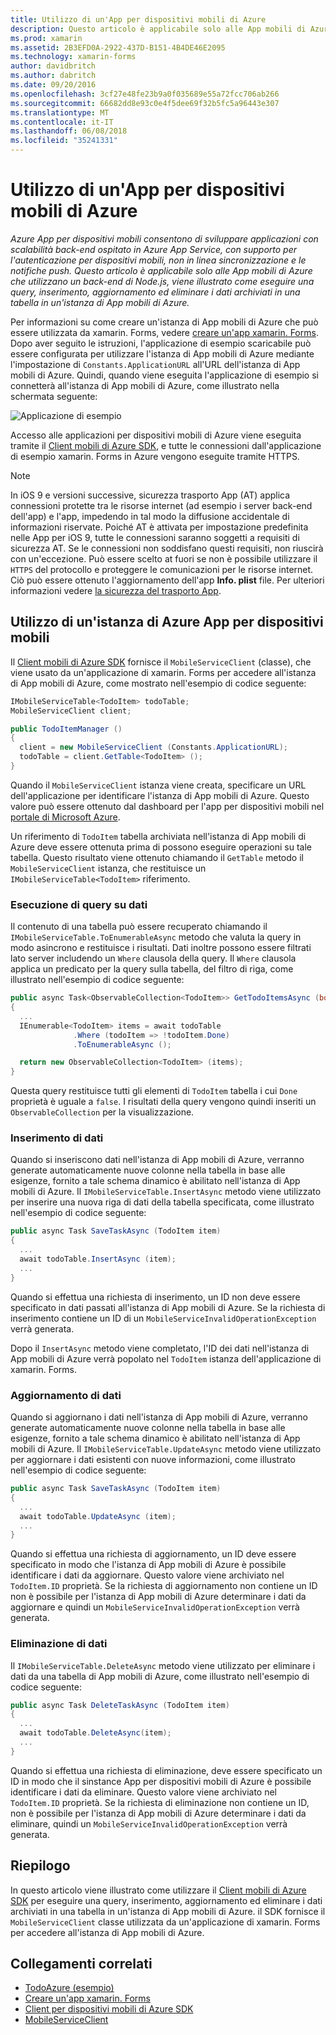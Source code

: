 ```yaml
---
title: Utilizzo di un'App per dispositivi mobili di Azure
description: Questo articolo è applicabile solo alle App mobili di Azure che utilizzano un back-end di Node.js, viene illustrato come eseguire una query, inserimento, aggiornamento ed eliminare i dati archiviati in una tabella in un'istanza di App mobili di Azure.
ms.prod: xamarin
ms.assetid: 2B3EFD0A-2922-437D-B151-4B4DE46E2095
ms.technology: xamarin-forms
author: davidbritch
ms.author: dabritch
ms.date: 09/20/2016
ms.openlocfilehash: 3cf27e48fe23b9a0f035689e55a72fcc706ab266
ms.sourcegitcommit: 66682dd8e93c0e4f5dee69f32b5fc5a96443e307
ms.translationtype: MT
ms.contentlocale: it-IT
ms.lasthandoff: 06/08/2018
ms.locfileid: "35241331"
---
```

# <a name="consuming-an-azure-mobile-app"></a>Utilizzo di un'App per dispositivi mobili di Azure

_Azure App per dispositivi mobili consentono di sviluppare applicazioni con scalabilità back-end ospitato in Azure App Service, con supporto per l'autenticazione per dispositivi mobili, non in linea sincronizzazione e le notifiche push. Questo articolo è applicabile solo alle App mobili di Azure che utilizzano un back-end di Node.js, viene illustrato come eseguire una query, inserimento, aggiornamento ed eliminare i dati archiviati in una tabella in un'istanza di App mobili di Azure._

Per informazioni su come creare un'istanza di App mobili di Azure che può essere utilizzata da xamarin. Forms, vedere [creare un'app xamarin. Forms](https://azure.microsoft.com/documentation/articles/app-service-mobile-xamarin-forms-get-started/). Dopo aver seguito le istruzioni, l'applicazione di esempio scaricabile può essere configurata per utilizzare l'istanza di App mobili di Azure mediante l'impostazione di `Constants.ApplicationURL` all'URL dell'istanza di App mobili di Azure. Quindi, quando viene eseguita l'applicazione di esempio si connetterà all'istanza di App mobili di Azure, come illustrato nella schermata seguente:

![](azure-images/portal.png "Applicazione di esempio")

Accesso alle applicazioni per dispositivi mobili di Azure viene eseguita tramite il [Client mobili di Azure SDK](https://www.nuget.org/packages/Microsoft.Azure.Mobile.Client/), e tutte le connessioni dall'applicazione di esempio xamarin. Forms in Azure vengono eseguite tramite HTTPS.

> [!NOTE]
> In iOS 9 e versioni successive, sicurezza trasporto App (AT) applica connessioni protette tra le risorse internet (ad esempio i server back-end dell'app) e l'app, impedendo in tal modo la diffusione accidentale di informazioni riservate. Poiché AT è attivata per impostazione predefinita nelle App per iOS 9, tutte le connessioni saranno soggetti a requisiti di sicurezza AT. Se le connessioni non soddisfano questi requisiti, non riuscirà con un'eccezione.
> Può essere scelto at fuori se non è possibile utilizzare il `HTTPS` del protocollo e proteggere le comunicazioni per le risorse internet. Ciò può essere ottenuto l'aggiornamento dell'app **Info. plist** file. Per ulteriori informazioni vedere [la sicurezza del trasporto App](~/ios/app-fundamentals/ats.md).

## <a name="consuming-an-azure-mobile-app-instance"></a>Utilizzo di un'istanza di Azure App per dispositivi mobili

Il [Client mobili di Azure SDK](https://www.nuget.org/packages/Microsoft.Azure.Mobile.Client/) fornisce il `MobileServiceClient` (classe), che viene usato da un'applicazione di xamarin. Forms per accedere all'istanza di App mobili di Azure, come mostrato nell'esempio di codice seguente:

```csharp
IMobileServiceTable<TodoItem> todoTable;
MobileServiceClient client;

public TodoItemManager ()
{
  client = new MobileServiceClient (Constants.ApplicationURL);
  todoTable = client.GetTable<TodoItem> ();
}
```

Quando il `MobileServiceClient` istanza viene creata, specificare un URL dell'applicazione per identificare l'istanza di App mobili di Azure. Questo valore può essere ottenuto dal dashboard per l'app per dispositivi mobili nel [portale di Microsoft Azure](https://portal.azure.com/).

Un riferimento di `TodoItem` tabella archiviata nell'istanza di App mobili di Azure deve essere ottenuta prima di possono eseguire operazioni su tale tabella. Questo risultato viene ottenuto chiamando il `GetTable` metodo il `MobileServiceClient` istanza, che restituisce un `IMobileServiceTable<TodoItem>` riferimento.

### <a name="querying-data"></a>Esecuzione di query su dati

Il contenuto di una tabella può essere recuperato chiamando il `IMobileServiceTable.ToEnumerableAsync` metodo che valuta la query in modo asincrono e restituisce i risultati. Dati inoltre possono essere filtrati lato server includendo un `Where` clausola della query. Il `Where` clausola applica un predicato per la query sulla tabella, del filtro di riga, come illustrato nell'esempio di codice seguente:

```csharp
public async Task<ObservableCollection<TodoItem>> GetTodoItemsAsync (bool syncItems = false)
{
  ...
  IEnumerable<TodoItem> items = await todoTable
              .Where (todoItem => !todoItem.Done)
              .ToEnumerableAsync ();

  return new ObservableCollection<TodoItem> (items);
}
```

Questa query restituisce tutti gli elementi di `TodoItem` tabella i cui `Done` proprietà è uguale a `false`. I risultati della query vengono quindi inseriti un `ObservableCollection` per la visualizzazione.

### <a name="inserting-data"></a>Inserimento di dati

Quando si inseriscono dati nell'istanza di App mobili di Azure, verranno generate automaticamente nuove colonne nella tabella in base alle esigenze, fornito a tale schema dinamico è abilitato nell'istanza di App mobili di Azure. Il `IMobileServiceTable.InsertAsync` metodo viene utilizzato per inserire una nuova riga di dati della tabella specificata, come illustrato nell'esempio di codice seguente:

```csharp
public async Task SaveTaskAsync (TodoItem item)
{
  ...
  await todoTable.InsertAsync (item);
  ...
}
```

Quando si effettua una richiesta di inserimento, un ID non deve essere specificato in dati passati all'istanza di App mobili di Azure. Se la richiesta di inserimento contiene un ID di un `MobileServiceInvalidOperationException` verrà generata.

Dopo il `InsertAsync` metodo viene completato, l'ID dei dati nell'istanza di App mobili di Azure verrà popolato nel `TodoItem` istanza dell'applicazione di xamarin. Forms.

### <a name="updating-data"></a>Aggiornamento di dati

Quando si aggiornano i dati nell'istanza di App mobili di Azure, verranno generate automaticamente nuove colonne nella tabella in base alle esigenze, fornito a tale schema dinamico è abilitato nell'istanza di App mobili di Azure. Il `IMobileServiceTable.UpdateAsync` metodo viene utilizzato per aggiornare i dati esistenti con nuove informazioni, come illustrato nell'esempio di codice seguente:

```csharp
public async Task SaveTaskAsync (TodoItem item)
{
  ...
  await todoTable.UpdateAsync (item);
  ...
}
```

Quando si effettua una richiesta di aggiornamento, un ID deve essere specificato in modo che l'istanza di App mobili di Azure è possibile identificare i dati da aggiornare. Questo valore viene archiviato nel `TodoItem.ID` proprietà. Se la richiesta di aggiornamento non contiene un ID non è possibile per l'istanza di App mobili di Azure determinare i dati da aggiornare e quindi un `MobileServiceInvalidOperationException` verrà generata.

### <a name="deleting-data"></a>Eliminazione di dati

Il `IMobileServiceTable.DeleteAsync` metodo viene utilizzato per eliminare i dati da una tabella di App mobili di Azure, come illustrato nell'esempio di codice seguente:

```csharp
public async Task DeleteTaskAsync (TodoItem item)
{
  ...
  await todoTable.DeleteAsync(item);
  ...
}
```

Quando si effettua una richiesta di eliminazione, deve essere specificato un ID in modo che il sinstance App per dispositivi mobili di Azure è possibile identificare i dati da eliminare. Questo valore viene archiviato nel `TodoItem.ID` proprietà. Se la richiesta di eliminazione non contiene un ID, non è possibile per l'istanza di App mobili di Azure determinare i dati da eliminare, quindi un `MobileServiceInvalidOperationException` verrà generata.

## <a name="summary"></a>Riepilogo

In questo articolo viene illustrato come utilizzare il [Client mobili di Azure SDK](https://www.nuget.org/packages/Microsoft.Azure.Mobile.Client/) per eseguire una query, inserimento, aggiornamento ed eliminare i dati archiviati in una tabella in un'istanza di App mobili di Azure. il SDK fornisce il `MobileServiceClient` classe utilizzata da un'applicazione di xamarin. Forms per accedere all'istanza di App mobili di Azure.


## <a name="related-links"></a>Collegamenti correlati

- [TodoAzure (esempio)](https://developer.xamarin.com/samples/xamarin-forms/WebServices/TodoAzure/)
- [Creare un'app xamarin. Forms](https://azure.microsoft.com/documentation/articles/app-service-mobile-xamarin-forms-get-started/)
- [Client per dispositivi mobili di Azure SDK](https://www.nuget.org/packages/Microsoft.Azure.Mobile.Client/)
- [MobileServiceClient](https://msdn.microsoft.com/library/azure/microsoft.windowsazure.mobileservices.mobileserviceclient(v=azure.10).aspx)
